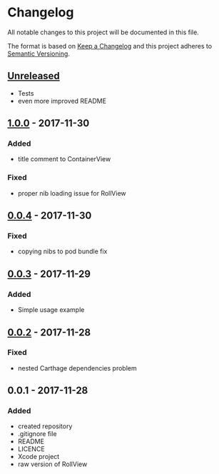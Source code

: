 # Changelog
All notable changes to this project will be documented in this file.

The format is based on [Keep a Changelog](http://keepachangelog.com/en/1.0.0/)
and this project adheres to [Semantic Versioning](http://semver.org/spec/v2.0.0.html).

## [Unreleased]

- Tests
- even more improved README

## [1.0.0] - 2017-11-30
### Added
- title comment to ContainerView

### Fixed
- proper nib loading issue for RollView

## [0.0.4] - 2017-11-30
### Fixed
- copying nibs to pod bundle fix

## [0.0.3] - 2017-11-29
### Added
- Simple usage example

## [0.0.2] - 2017-11-28
### Fixed
- nested Carthage dependencies problem

## 0.0.1 - 2017-11-28
### Added
- created repository
- .gitignore file
- README
- LICENCE
- Xcode project
- raw version of RollView

[Unreleased]: https://github.com/gitvalue/RollView/compare/1.0.0...HEAD
[1.0.0]: https://github.com/gitvalue/RollView/compare/0.0.4...1.0.0
[0.0.4]: https://github.com/gitvalue/RollView/compare/0.0.3...0.0.4
[0.0.3]: https://github.com/gitvalue/RollView/compare/0.0.2...0.0.3
[0.0.2]: https://github.com/gitvalue/RollView/compare/0.0.1...0.0.2
